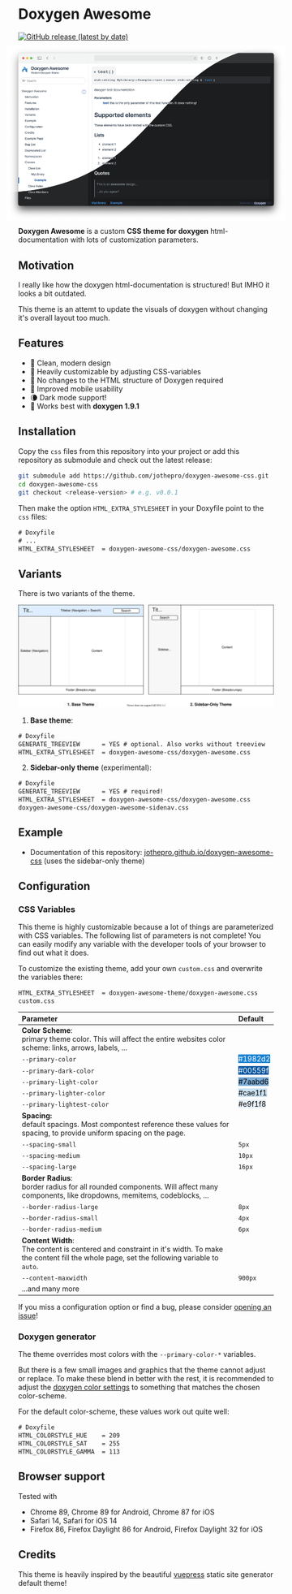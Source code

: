 #  Doxygen Awesome

[![GitHub release (latest by date)](https://img.shields.io/github/v/release/jothepro/doxygen-awesome-css)](https://github.com/jothepro/doxygen-awesome-css/releases/latest)

<div style="margin: -1% -4.4%;">

[![Screenshot of Doxygen Awesome CSS](img/screenshot.png)](https://jothepro.github.io/doxygen-awesome-css/)

</div>

**Doxygen Awesome** is a custom **CSS theme for doxygen** html-documentation with lots of customization parameters.

## Motivation

I really like how the doxygen html-documentation is structured! But IMHO it looks a bit outdated.

This theme is an attemt to update the visuals of doxygen without changing it's overall layout too much.

## Features

- 🌈 Clean, modern design
- 🚀 Heavily customizable by adjusting CSS-variables
- 🧩 No changes to the HTML structure of Doxygen required
- 📱 Improved mobile usability
- 🌘 Dark mode support!
- 🥇 Works best with **doxygen 1.9.1**
 
## Installation

Copy the `css` files from this repository into your project or add this repository as submodule and check out the latest release:

```bash
git submodule add https://github.com/jothepro/doxygen-awesome-css.git
cd doxygen-awesome-css
git checkout <release-version> # e.g. v0.0.1
```

Then make the option `HTML_EXTRA_STYLESHEET` in your Doxyfile point to the `css` files:

```
# Doxyfile
# ...
HTML_EXTRA_STYLESHEET  = doxygen-awesome-css/doxygen-awesome.css
```

## Variants

There is two variants of the theme.

![theme variations](img/theme-variations.drawio.svg)

1. **Base theme**:
```
# Doxyfile
GENERATE_TREEVIEW      = YES # optional. Also works without treeview
HTML_EXTRA_STYLESHEET  = doxygen-awesome-css/doxygen-awesome.css
```

2. **Sidebar-only theme** (experimental):
```
# Doxyfile
GENERATE_TREEVIEW      = YES # required!
HTML_EXTRA_STYLESHEET  = doxygen-awesome-css/doxygen-awesome.css doxygen-awesome-css/doxygen-awesome-sidenav.css
```

## Example

- Documentation of this repository: [jothepro.github.io/doxygen-awesome-css](https://jothepro.github.io/doxygen-awesome-css/) (uses the sidebar-only theme)

## Configuration

### CSS Variables

This theme is highly customizable because a lot of things are parameterized with CSS variables. The following
list of parameters is not complete! You can easily modify any variable with the developer tools of your browser to find
out what it does.

To customize the existing theme, add your own `custom.css` and overwrite the variables there:
```
HTML_EXTRA_STYLESHEET  = doxygen-awesome-theme/doxygen-awesome.css custom.css
```

| Parameter                 | Default     |
| :------------------------ | :---------- |
| **Color Scheme**:<br>primary theme color. This will affect the entire websites color scheme: links, arrows, labels, ... ||
| `--primary-color`         | <span style="background:#1982d2;color:white">#1982d2</span> |
| `--primary-dark-color`    | <span style="background:#00559f;color:white">#00559f</span> |
| `--primary-light-color`   | <span style="background:#7aabd6;color:black">#7aabd6</span> |
| `--primary-lighter-color` | <span style="background:#cae1f1;color:black">#cae1f1</span> |
| `--primary-lightest-color`| <span style="background:#e9f1f8;color:black">#e9f1f8</span> |
| **Spacing:**<br>default spacings. Most compontest reference these values for spacing, to provide uniform spacing on the page. ||
| `--spacing-small`         | `5px`  |
| `--spacing-medium`        | `10px` |
| `--spacing-large`         | `16px` |
| **Border Radius**:<br>border radius for all rounded components. Will affect many components, like dropdowns, memitems, codeblocks, ...    ||
| `--border-radius-large`   | `8px`  |
| `--border-radius-small`   | `4px`  |
| `--border-radius-medium`  | `6px`  |
| **Content Width**:<br>The content is centered and constraint in it's width. To make the content fill the whole page, set the following variable to `auto`. ||
| `--content-maxwidth`      | `900px` |
| ...and many more                   ||

If you miss a configuration option or find a bug, please consider [opening an issue](https://github.com/jothepro/doxygen-awesome-css/issues)!

### Doxygen generator

The theme overrides most colors with the `--primary-color-*` variables.

But there is a few small images and graphics that the theme cannot adjust or replace. To make these blend in better with
the rest, it is recommended to adjust the [doxygen color settings](https://www.doxygen.nl/manual/customize.html#minor_tweaks_colors) 
to something that matches the chosen color-scheme.

For the default color-scheme, these values work out quite well:

```
# Doxyfile
HTML_COLORSTYLE_HUE    = 209
HTML_COLORSTYLE_SAT    = 255
HTML_COLORSTYLE_GAMMA  = 113
```

## Browser support

Tested with

- Chrome 89, Chrome 89 for Android, Chrome 87 for iOS
- Safari 14, Safari for iOS 14
- Firefox 86, Firefox Daylight 86 for Android, Firefox Daylight 32 for iOS

## Credits

This theme is heavily inspired by the beautiful [vuepress](https://vuepress.vuejs.org/) static site generator default theme!